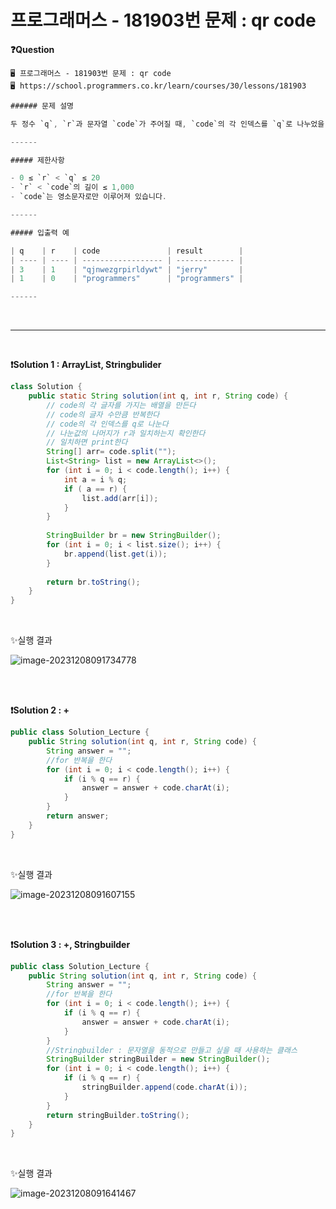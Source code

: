 # 프로그래머스 - 181903번 문제 : qr code

**❓Question**

```
🖥️ 프로그래머스 - 181903번 문제 : qr code
🖥️ https://school.programmers.co.kr/learn/courses/30/lessons/181903
```
```java
###### 문제 설명

두 정수 `q`, `r`과 문자열 `code`가 주어질 때, `code`의 각 인덱스를 `q`로 나누었을 때 나머지가 `r`인 위치의 문자를 앞에서부터 순서대로 이어 붙인 문자열을 return 하는 solution 함수를 작성해 주세요.

------

##### 제한사항

- 0 ≤ `r` < `q` ≤ 20
- `r` < `code`의 길이 ≤ 1,000
- `code`는 영소문자로만 이루어져 있습니다.

------

##### 입출력 예

| q    | r    | code               | result        |
| ---- | ---- | ------------------ | ------------- |
| 3    | 1    | "qjnwezgrpirldywt" | "jerry"       |
| 1    | 0    | "programmers"      | "programmers" |

------

```

<br>

---

<br>

**❗Solution 1 : ArrayList, Stringbulider**

```java
class Solution {
    public static String solution(int q, int r, String code) {
        // code의 각 글자를 가지는 배열을 만든다
        // code의 글자 수만큼 반복한다
        // code의 각 인덱스를 q로 나눈다
        // 나눈값의 나머지가 r과 일치하는지 확인한다
        // 일치하면 print한다
        String[] arr= code.split("");
        List<String> list = new ArrayList<>();
        for (int i = 0; i < code.length(); i++) {
            int a = i % q;
            if ( a == r) {
                list.add(arr[i]);
            }
        }
        
        StringBuilder br = new StringBuilder();
        for (int i = 0; i < list.size(); i++) {
            br.append(list.get(i));
        }
        
        return br.toString();
    }
}
```

<br>

✨실행 결과

![image-20231208091734778](C:/Users/mmm58/AppData/Roaming/Typora/typora-user-images/image-20231208091734778.png)

<br>

<br>

**❗Solution 2 : +**

```java
public class Solution_Lecture {
    public String solution(int q, int r, String code) {
        String answer = "";
        //for 반복을 한다
        for (int i = 0; i < code.length(); i++) {
            if (i % q == r) {
                answer = answer + code.charAt(i);
            }
        }
        return answer;
    }
}
```

<br>

✨실행 결과

![image-20231208091607155](C:/Users/mmm58/AppData/Roaming/Typora/typora-user-images/image-20231208091607155.png)

<br>

<br>

**❗Solution 3 : +, Stringbuilder**

```java
public class Solution_Lecture {
    public String solution(int q, int r, String code) {
        String answer = "";
        //for 반복을 한다
        for (int i = 0; i < code.length(); i++) {
            if (i % q == r) {
                answer = answer + code.charAt(i);
            }
        }
        //Stringbuilder : 문자열을 동적으로 만들고 싶을 때 사용하는 클래스
        StringBuilder stringBuilder = new StringBuilder();
        for (int i = 0; i < code.length(); i++) {
            if (i % q == r) {
                stringBuilder.append(code.charAt(i));
            }
        }
        return stringBuilder.toString();
    }
}
```

<br>

✨실행 결과

![image-20231208091641467](C:/Users/mmm58/AppData/Roaming/Typora/typora-user-images/image-20231208091641467.png)
